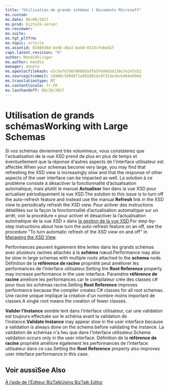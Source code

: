 ```yaml
---
title: "Utilisation de grands schémas | Documents Microsoft"
ms.custom: 
ms.date: 06/08/2017
ms.prod: biztalk-server
ms.reviewer: 
ms.suite: 
ms.tgt_pltfrm: 
ms.topic: article
ms.assetid: 8348036d-6edb-46a3-badd-0223cfe0a92f
caps.latest.revision: "6"
author: MandiOhlinger
ms.author: mandia
manager: anneta
ms.openlocfilehash: e5c5ef679070009b5dfb5fdd403d238cfe243cb2
ms.sourcegitcommit: cb908c540d8f1a692d01dc8f313e16cb4b4e696d
ms.translationtype: MT
ms.contentlocale: fr-FR
ms.lasthandoff: 09/20/2017
---
```

# <a name="working-with-large-schemas"></a><span data-ttu-id="ff51f-102">Utilisation de grands schémas</span><span class="sxs-lookup"><span data-stu-id="ff51f-102">Working with Large Schemas</span></span>
<span data-ttu-id="ff51f-103">Si vos schémas deviennent très volumineux, vous constaterez que l'actualisation de la vue XSD prend de plus en plus de temps et éventuellement que la réponse d'autres aspects de l'interface utilisateur est affectée.</span><span class="sxs-lookup"><span data-stu-id="ff51f-103">When your schemas become very large, you may find that refreshing the XSD view is increasingly slow and that the response of other aspects of the user interface can be impacted as well.</span></span> <span data-ttu-id="ff51f-104">La solution à ce problème consiste à désactiver la fonctionnalité d’actualisation automatique, mais plutôt le manuel **Actualiser** lien dans la vue XSD pour actualiser périodiquement la vue XSD.</span><span class="sxs-lookup"><span data-stu-id="ff51f-104">The solution to this issue is to turn off the auto-refresh feature and instead use the manual **Refresh** link in the XSD view to periodically refresh the XSD view.</span></span> <span data-ttu-id="ff51f-105">Pour activer des instructions détaillées sur la façon la fonctionnalité d’actualisation automatique sur un arrêt, voir la procédure « pour activer et désactiver la l’actualisation automatique de la vue XSD » dans [la gestion de la vue XSD](../core/how-to-manage-the-xsd-view.md).</span><span class="sxs-lookup"><span data-stu-id="ff51f-105">For step-by-step instructions about how turn the auto-refresh feature on an off, see the procedure "To turn automatic refresh of the XSD view on and off" in [Managing the XSD View](../core/how-to-manage-the-xsd-view.md).</span></span>  
  
 <span data-ttu-id="ff51f-106">Performances peuvent également être lentes dans les grands schémas avec plusieurs racines attachés à la **schéma** nœud.</span><span class="sxs-lookup"><span data-stu-id="ff51f-106">Performance may also be slow in large schemas with multiple roots attached to the **schema** node.</span></span> <span data-ttu-id="ff51f-107">Définition de la **référence de racine** propriété peut améliorer les performances de l’interface utilisateur.</span><span class="sxs-lookup"><span data-stu-id="ff51f-107">Setting the **Root Reference** property may increase performance in the user interface.</span></span> <span data-ttu-id="ff51f-108">Paramètre **référence de racine** améliore les performances car le compilateur crée des classes c# pour tous les schémas racine.</span><span class="sxs-lookup"><span data-stu-id="ff51f-108">Setting **Root Reference** improves performance because the compiler creates C# classes for all root schemas.</span></span> <span data-ttu-id="ff51f-109">Une racine unique implique la création d'un nombre moins important de classes.</span><span class="sxs-lookup"><span data-stu-id="ff51f-109">A single root means the creation of fewer classes.</span></span>  
  
 <span data-ttu-id="ff51f-110">**Valider l’Instance** semble lent dans l’interface utilisateur, car une validation est toujours effectuée sur le schéma avant la validation de l’instance.</span><span class="sxs-lookup"><span data-stu-id="ff51f-110">**Validate Instance** may appear slow in the user interface because a validation is always done on the schema before validating the instance.</span></span> <span data-ttu-id="ff51f-111">La validation de schémas n'a lieu que dans l'interface utilisateur.</span><span class="sxs-lookup"><span data-stu-id="ff51f-111">Schema validation occurs only in the user interface.</span></span> <span data-ttu-id="ff51f-112">Définition de la **référence de racine** propriété améliore également les performances de l’interface utilisateur dans ce cas.</span><span class="sxs-lookup"><span data-stu-id="ff51f-112">Setting the **Root Reference** property also improves user interface performance in this case.</span></span>  
  
## <a name="see-also"></a><span data-ttu-id="ff51f-113">Voir aussi</span><span class="sxs-lookup"><span data-stu-id="ff51f-113">See Also</span></span>  
 [<span data-ttu-id="ff51f-114">À l’aide de l’Éditeur BizTalk</span><span class="sxs-lookup"><span data-stu-id="ff51f-114">Using BizTalk Editor</span></span>](../core/using-biztalk-editor.md)